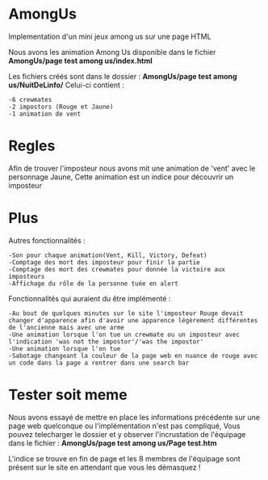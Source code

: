 # AmongUs
Implementation d'un mini jeux among us sur une page HTML

Nous avons les animation Among Us disponible dans le fichier  **AmongUs/page test among us/index.html**

Les fichiers créés sont dans le dossier : **AmongUs/page test among us/NuitDeLinfo/**
Celui-ci contient :

	-6 crewmates
	-2 impostors (Rouge et Jaune)
	-1 animation de vent

# Regles

Afin de trouver l'imposteur nous avons mit une animation de 'vent' avec le personnage Jaune,
Cette animation est un indice pour découvrir un imposteur

# Plus
Autres fonctionnalités :

	-Son pour chaque animation(Vent, Kill, Victory, Defeat)
	-Comptage des mort des imposteur pour finir la partie
	-Comptage des mort des crewmates pour donnée la victoire aux imposteurs
	-Affichage du rôle de la personne tuée en alert

Fonctionnalités qui auraient du être implémenté :

	-Au bout de quelques minutes sur le site l'imposteur Rouge devait changer d'apparence afin d'avoir une apparence légèrement différentes de l'ancienne mais avec une arme
	-Une animation lorsque l'on tue un crewmate ou un imposteur avec l'indication 'was not the impostor'/'was the impostor'
	-Une animation lorsque l'on tue
	-Sabotage changeant la couleur de la page web en nuance de rouge avec un code dans la page a rentrer dans une search bar

# Tester soit meme 

Nous avons essayé de mettre en place les informations précédente sur une page web quelconque ou l'implémentation n'est pas compliqué, 
Vous pouvez telecharger le dossier et y observer l'incrustation de l'équipage dans le fichier : **AmongUs/page test among us/Page test.htm**

L'indice se trouve en fin de page et les 8 membres de l'équipage sont présent sur le site en attendant que vous les démasquez !
